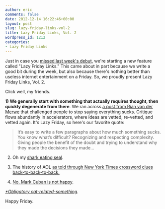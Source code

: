 ```yaml
---
author: eric
comments: false
date: 2012-12-14 16:22:46+00:00
layout: post
slug: lazy-friday-links-vol-2
title: Lazy Friday Links, Vol. 2
wordpress_id: 1212
categories:
- Lazy Friday Links
---
```


Just in case you [missed last week's debut](/images/blog/2012/12/lazy-friday-links-vol-1/), we're starting a new feature called "Lazy Friday Links." This came about in part because we write a good bit during the week, but also because there's nothing better than useless internet entertainment on a Friday. So, we proudly present Lazy Friday Links, Vol. 2. 

Click well, my friends. 

**1) We generally start with something that actually requires thought, then quickly degenerate from there**.
We ran across [a post from Rian van der Merwe](http://www.elezea.com/2012/12/maybe-it-doesnt-suck/) that challenged people to stop saying everything sucks. Critique flows abundantly in accelerators, where ideas are vetted, re-vetted, and vetted again. It's Lazy Friday, so here's our favorite quote: 



> It’s easy to write a few paragraphs about how much something sucks. You know what’s difficult? Recognizing and respecting complexity. Giving people the benefit of the doubt and trying to understand why they made the decisions they made...



2) Oh my [shark eating seal](http://cdn.theatlantic.com/static/infocus/ngpc112812/s_n39_thegreat.jpg). 

3) The history of AOL [as told through New York Times crossword clues back-to-back-to-back.](http://qz.com/34213/the-history-of-aol-as-told-through-new-york-times-crossword-clues/)

4) [No, Mark Cuban is not happy](http://www.wired.com/images_blogs/business/2012/12/origin_3997330770.jpg). 

_[*Obligatory cat-related-something](http://s3-ec.buzzfed.com/static/enhanced/web05/2012/8/28/15/anigif_enhanced-buzz-2138-1346180512-6.gif)._

Happy Friday. 
